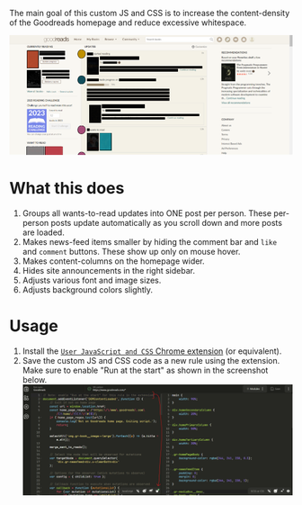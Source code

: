 The main goal of this custom JS and CSS is to increase the content-density of the Goodreads homepage and reduce excessive whitespace.

![Goodreads customizations screenshot](img/demo.png)

# What this does

1. Groups all wants-to-read updates into ONE post per person. These per-person posts update automatically as you scroll down and more posts are loaded.
2. Makes news-feed items smaller by hiding the comment bar and `like` and `comment` buttons. These show up only on mouse hover.
3. Makes content-columns on the homepage wider.
4. Hides site announcements in the right sidebar.
5. Adjusts various font and image sizes.
6. Adjusts background colors slightly.

# Usage

1. Install the [`User JavaScript and CSS` Chrome extension](https://chrome.google.com/webstore/detail/user-javascript-and-css/nbhcbdghjpllgmfilhnhkllmkecfmpld) (or equivalent).
2. Save the custom JS and CSS code as a new rule using the extension. Make sure to enable "Run at the start" as shown in the screenshot below.
   <img width="960" alt="image" src="img/extension.png">
